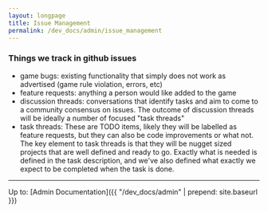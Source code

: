 ```yaml
---
layout: longpage
title: Issue Management
permalink: /dev_docs/admin/issue_management
---
```


### Things we track in github issues
- game bugs: existing functionality that simply does not work as advertised (game rule violation, errors, etc)
- feature requests: anything a person would like added to the game
- discussion threads: conversations that identify tasks and aim to come to a community consensus on issues. The outcome of discussion threads will be ideally a number of focused "task threads"
- task threads: These are TODO items, likely they will be labelled as feature requests, but they can also be code improvements or what not. The key element to task threads is that they will be nugget sized projects that are well defined and ready to go. Exactly what is needed is defined in the task description, and we've also defined what exactly we expect to be completed when the task is done.


------------

Up to: [Admin Documentation]({{ "/dev_docs/admin" | prepend: site.baseurl }})
